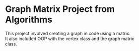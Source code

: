 # Graph Matrix Project from Algorithms
This project involved creating a graph in code using a matrix.<br/>
It also included OOP with the vertex class and the graph matrix<br/>
class.
